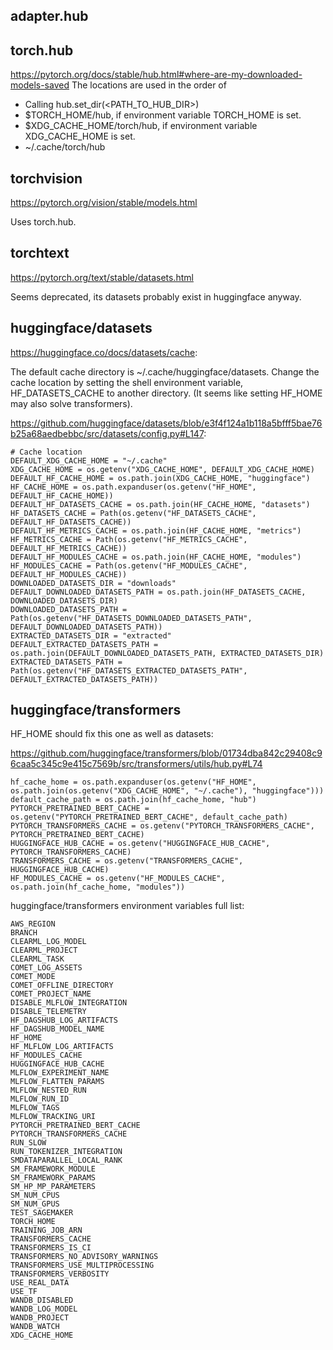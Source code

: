 
## adapter.hub


## torch.hub

https://pytorch.org/docs/stable/hub.html#where-are-my-downloaded-models-saved
The locations are used in the order of
* Calling hub.set_dir(<PATH_TO_HUB_DIR>)
* $TORCH_HOME/hub, if environment variable TORCH_HOME is set.
* $XDG_CACHE_HOME/torch/hub, if environment variable XDG_CACHE_HOME is set.
* ~/.cache/torch/hub

## torchvision

https://pytorch.org/vision/stable/models.html

Uses torch.hub.

## torchtext

https://pytorch.org/text/stable/datasets.html

Seems deprecated, its datasets probably exist in huggingface anyway.

## huggingface/datasets

https://huggingface.co/docs/datasets/cache:

The default cache directory is ~/.cache/huggingface/datasets. Change the cache location by
setting the shell environment variable, HF_DATASETS_CACHE to another directory. (It seems
like setting HF_HOME may also solve transformers).

https://github.com/huggingface/datasets/blob/e3f4f124a1b118a5bfff5bae76b25a68aedbebbc/src/datasets/config.py#L147:
```
# Cache location
DEFAULT_XDG_CACHE_HOME = "~/.cache"
XDG_CACHE_HOME = os.getenv("XDG_CACHE_HOME", DEFAULT_XDG_CACHE_HOME)
DEFAULT_HF_CACHE_HOME = os.path.join(XDG_CACHE_HOME, "huggingface")
HF_CACHE_HOME = os.path.expanduser(os.getenv("HF_HOME", DEFAULT_HF_CACHE_HOME))
DEFAULT_HF_DATASETS_CACHE = os.path.join(HF_CACHE_HOME, "datasets")
HF_DATASETS_CACHE = Path(os.getenv("HF_DATASETS_CACHE", DEFAULT_HF_DATASETS_CACHE))
DEFAULT_HF_METRICS_CACHE = os.path.join(HF_CACHE_HOME, "metrics")
HF_METRICS_CACHE = Path(os.getenv("HF_METRICS_CACHE", DEFAULT_HF_METRICS_CACHE))
DEFAULT_HF_MODULES_CACHE = os.path.join(HF_CACHE_HOME, "modules")
HF_MODULES_CACHE = Path(os.getenv("HF_MODULES_CACHE", DEFAULT_HF_MODULES_CACHE))
DOWNLOADED_DATASETS_DIR = "downloads"
DEFAULT_DOWNLOADED_DATASETS_PATH = os.path.join(HF_DATASETS_CACHE, DOWNLOADED_DATASETS_DIR)
DOWNLOADED_DATASETS_PATH = Path(os.getenv("HF_DATASETS_DOWNLOADED_DATASETS_PATH", DEFAULT_DOWNLOADED_DATASETS_PATH))
EXTRACTED_DATASETS_DIR = "extracted"
DEFAULT_EXTRACTED_DATASETS_PATH = os.path.join(DEFAULT_DOWNLOADED_DATASETS_PATH, EXTRACTED_DATASETS_DIR)
EXTRACTED_DATASETS_PATH = Path(os.getenv("HF_DATASETS_EXTRACTED_DATASETS_PATH", DEFAULT_EXTRACTED_DATASETS_PATH))
```

## huggingface/transformers

HF_HOME should fix this one as well as datasets:

https://github.com/huggingface/transformers/blob/01734dba842c29408c96caa5c345c9e415c7569b/src/transformers/utils/hub.py#L74

```
hf_cache_home = os.path.expanduser(os.getenv("HF_HOME", os.path.join(os.getenv("XDG_CACHE_HOME", "~/.cache"), "huggingface")))
default_cache_path = os.path.join(hf_cache_home, "hub")
PYTORCH_PRETRAINED_BERT_CACHE = os.getenv("PYTORCH_PRETRAINED_BERT_CACHE", default_cache_path)
PYTORCH_TRANSFORMERS_CACHE = os.getenv("PYTORCH_TRANSFORMERS_CACHE", PYTORCH_PRETRAINED_BERT_CACHE)
HUGGINGFACE_HUB_CACHE = os.getenv("HUGGINGFACE_HUB_CACHE", PYTORCH_TRANSFORMERS_CACHE)
TRANSFORMERS_CACHE = os.getenv("TRANSFORMERS_CACHE", HUGGINGFACE_HUB_CACHE)
HF_MODULES_CACHE = os.getenv("HF_MODULES_CACHE", os.path.join(hf_cache_home, "modules"))
```

huggingface/transformers environment variables full list:
```
AWS_REGION
BRANCH
CLEARML_LOG_MODEL
CLEARML_PROJECT
CLEARML_TASK
COMET_LOG_ASSETS
COMET_MODE
COMET_OFFLINE_DIRECTORY
COMET_PROJECT_NAME
DISABLE_MLFLOW_INTEGRATION
DISABLE_TELEMETRY
HF_DAGSHUB_LOG_ARTIFACTS
HF_DAGSHUB_MODEL_NAME
HF_HOME
HF_MLFLOW_LOG_ARTIFACTS
HF_MODULES_CACHE
HUGGINGFACE_HUB_CACHE
MLFLOW_EXPERIMENT_NAME
MLFLOW_FLATTEN_PARAMS
MLFLOW_NESTED_RUN
MLFLOW_RUN_ID
MLFLOW_TAGS
MLFLOW_TRACKING_URI
PYTORCH_PRETRAINED_BERT_CACHE
PYTORCH_TRANSFORMERS_CACHE
RUN_SLOW
RUN_TOKENIZER_INTEGRATION
SMDATAPARALLEL_LOCAL_RANK
SM_FRAMEWORK_MODULE
SM_FRAMEWORK_PARAMS
SM_HP_MP_PARAMETERS
SM_NUM_CPUS
SM_NUM_GPUS
TEST_SAGEMAKER
TORCH_HOME
TRAINING_JOB_ARN
TRANSFORMERS_CACHE
TRANSFORMERS_IS_CI
TRANSFORMERS_NO_ADVISORY_WARNINGS
TRANSFORMERS_USE_MULTIPROCESSING
TRANSFORMERS_VERBOSITY
USE_REAL_DATA
USE_TF
WANDB_DISABLED
WANDB_LOG_MODEL
WANDB_PROJECT
WANDB_WATCH
XDG_CACHE_HOME
```

